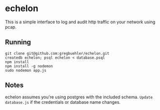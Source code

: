 echelon
=======

This is a simple interface to log and audit http traffic on your network using pcap.

Running
-------

    git clone git@github.com:gregbuehler/echelon.git
    createdb echelon; psql echelon < database.psql
    npm install
    npm install -g nodemon
    sudo nodemon app.js

Notes
-----

echelon assumes you're using postgres with the included schema. `Update database.js` if the credentials or database name changes.